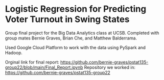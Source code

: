 # Logistic Regression for Predicting Voter Turnout in Swing States

Group final project for the Big Data Analytics class at UCSB. Completed with group mates Bernie Graves, Brian Che, and Matthew Balderrama.

Used Google Cloud Platform to work with the data using PySpark and Hadoop. 

Orginal link for final report: https://github.com/bernie-graves/pstat135-group22/blob/main/Final_Report.ipynb
Repository we worked in: https://github.com/bernie-graves/pstat135-group22
